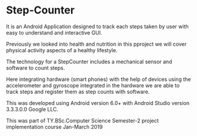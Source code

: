 # Step-Counter
It is an Android Application designed to track each steps taken by user with easy to understand and interactive GUI.

Previously we looked into health and nutrition in this pproject we will cover physical activity aspects of a healthy lifestyle. 

The technology for a StepCounter includes a mechanical sensor and software to count steps.

Here integrating hardware (smart phones) with the help of devices using the accelerometer and gyroscope integrated in the hardware we are able to track steps and register them as step counts with software.

This was developed using Android version 6.0+ with Android Studio version 3.3.3.0.0 Google LLC.

This was part of TY.BSc.Computer Science Semester-2 project implementation course Jan-March 2019
